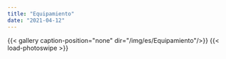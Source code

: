 ```yaml
---
title: "Equipamiento"
date: "2021-04-12"
---
```


{{< gallery  caption-position="none" dir="/img/es/Equipamiento"/>}} {{< load-photoswipe >}}

